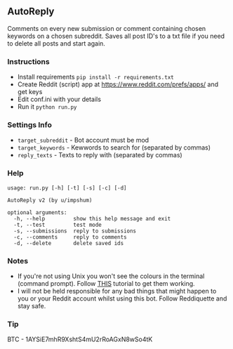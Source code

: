 ## AutoReply

Comments on every new submission or comment containing chosen keywords on a chosen subreddit. Saves all post ID's to a txt file if you need to delete all posts and start again.

### Instructions

-   Install requirements `pip install -r requirements.txt`
-   Create Reddit (script) app at <https://www.reddit.com/prefs/apps/> and get keys
-   Edit conf.ini with your details
-   Run it `python run.py`

### Settings Info

-   `target_subreddit` - Bot account must be mod
-   `target_keywords` - Kewwords to search for (separated by commas)
-   `reply_texts` - Texts to reply with (separated by commas)

### Help

    usage: run.py [-h] [-t] [-s] [-c] [-d]

    AutoReply v2 (by u/impshum)

    optional arguments:
      -h, --help         show this help message and exit
      -t, --test         test mode
      -s, --submissions  reply to submissions
      -c, --comments     reply to comments
      -d, --delete       delete saved ids

### Notes

-   If you're not using Unix you won't see the colours in the terminal (command prompt). Follow [THIS](https://recycledrobot.co.uk/words/?print-python-colours) tutorial to get them working.
-   I will not be held responsible for any bad things that might happen to you or your Reddit account whilst using this bot. Follow Reddiquette and stay safe.

### Tip

BTC - 1AYSiE7mhR9XshtS4mU2rRoAGxN8wSo4tK
